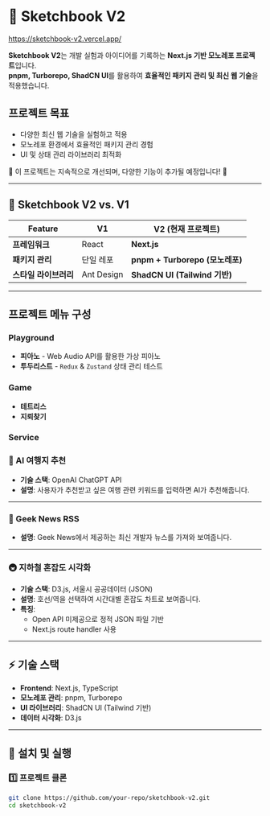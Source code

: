 # 🎨 Sketchbook V2

https://sketchbook-v2.vercel.app/

**Sketchbook V2**는 개발 실험과 아이디어를 기록하는 **Next.js 기반 모노레포 프로젝트**입니다.  
**pnpm, Turborepo, ShadCN UI**를 활용하여 **효율적인 패키지 관리 및 최신 웹 기술**을 적용했습니다.


## 프로젝트 목표
- 다양한 최신 웹 기술을 실험하고 적용 <br/>
- 모노레포 환경에서 효율적인 패키지 관리 경험 <br/>
- UI 및 상태 관리 라이브러리 최적화

📌 이 프로젝트는 지속적으로 개선되며, 다양한 기능이 추가될 예정입니다! 🚀

---

## 🚀 Sketchbook V2 vs. V1
| Feature           | V1         | V2 (현재 프로젝트)          |
|------------------|------------|---------------------------|
| **프레임워크**   | React      | **Next.js**               |
| **패키지 관리**  | 단일 레포      | **pnpm + Turborepo (모노레포)** |
| **스타일 라이브러리** | Ant Design | **ShadCN UI (Tailwind 기반)** |

---

## 프로젝트 메뉴 구성
### Playground
- **피아노** - Web Audio API를 활용한 가상 피아노
- **투두리스트** - `Redux` & `Zustand` 상태 관리 테스트

### Game
- **테트리스** 
- **지뢰찾기**

### Service
### 🚀 AI 여행지 추천

- **기술 스택**: OpenAI ChatGPT API
- **설명**: 사용자가 추천받고 싶은 여행 관련 키워드를 입력하면 AI가 추천해줍니다.

---

### 📰 Geek News RSS
- **설명**: Geek News에서 제공하는 최신 개발자 뉴스를 가져와 보여줍니다.
---

### 🚇 지하철 혼잡도 시각화

- **기술 스택**: D3.js, 서울시 공공데이터 (JSON)
- **설명**: 호선/역을 선택하여 시간대별 혼잡도 차트로 보여줍니다.
- **특징**:
  - Open API 미제공으로 정적 JSON 파일 기반
  - Next.js route handler 사용
---

## ⚡ 기술 스택
- **Frontend**: Next.js, TypeScript
- **모노레포 관리**: pnpm, Turborepo
- **UI 라이브러리**: ShadCN UI (Tailwind 기반)
- **데이터 시각화**: D3.js
---

## 📌 설치 및 실행
### 1️⃣ 프로젝트 클론
```sh
git clone https://github.com/your-repo/sketchbook-v2.git
cd sketchbook-v2
```
